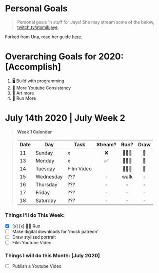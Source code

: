 Personal Goals
==============

> Personal goals 'n stuff for Jaye! She may stream some of the below, [twitch.tv/atomikjaye](http://www.twitch.tv/atomikjaye).

Forked from Una, read her guide [here](http://una.im/personal-goals-guide).

# Overarching Goals for 2020: [Accomplish]
1. 🖥 Build with programming
2. 🏬 More Youtube Consistency
3. 🎨 Art more
4. 💓 Run More

# July 14th 2020 | July Week 2


> #### Week 1 Calendar

> | Date | Day         | Task           | Stream?| Run?  | Draw  |
> | ---- | ----------  | -------------  | :-----:|:-----:|:-----:|
> |  11  | Sunday      | x              | ❌ | 🏃🏾‍♀️ | 🎨 |
> |  13  | Monday      | x              | ✅ | 🏃🏾‍♀️ | 🎨 |
> |  14  | Tuesday     | Film Video     | -   | 🏃🏾‍♀️ | 🎨 |
> |  15  | Wednesday   | ???            | -   | walk | - |
> |  16  | Thursday    | ???            | -   | - | - |
> |  17  | Friday      | ???            | -   | - | - |
> |  18  | Saturday    | ???            | -   | - | - |


### Things I'll do This Week:
- [x] [x] [x] 💪🏾 Run
- [ ] Make digital downloads for 'mock patreon'
- [ ] Draw stylized portrait
- [ ] Film Youtube Video

### Things I will do this Month: [July 2020]
- [ ] Publish a Youtube Video
